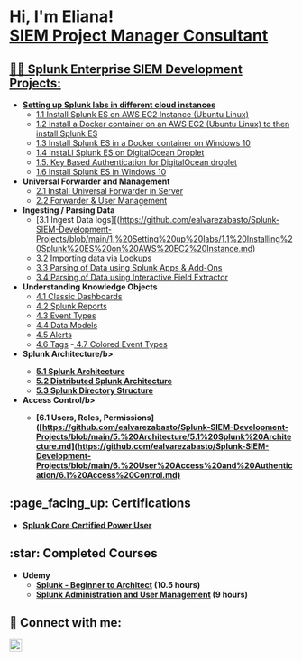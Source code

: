 <h1>Hi, I'm Eliana! <br/><a href="https://github.com/ealvarezabasto">SIEM Project Manager Consultant</a> <a href="https://www.linkedin.com/in/elianaalvarez11/"</a></h1>

<h2>👨‍💻 Splunk Enterprise SIEM Development Projects:</h2>

- <b>Setting up Splunk labs in different cloud instances</b>
  - [1.1 Install Splunk ES on AWS EC2 Instance (Ubuntu Linux)](https://github.com/ealvarezabasto/Splunk-SIEM-Development-Projects/blob/main/1.%20Setting%20up%20labs/1.1%20Installing%20Splunk%20ES%20on%20AWS%20EC2%20Instance.md)
  - [1.2 Install a Docker container on an AWS EC2 (Ubuntu Linux) to then install Splunk ES](https://github.com/ealvarezabasto/Splunk-SIEM-Development-Projects/blob/main/1.%20Setting%20up%20labs/1.2.%20Installing%20Docker%20in%20AWS%20EC2.md)
  - [1.3 Install Splunk ES in a Docker container on Windows 10](https://github.com/ealvarezabasto/Splunk-SIEM-Development-Projects/blob/main/1.%20Setting%20up%20labs/1.3.%20Installing%20Splunk%20Docker%20Container%20in%20Windows.md)
  - [1.4 InstaLl Splunk ES on DigitalOcean Droplet](https://github.com/ealvarezabasto/Splunk-SIEM-Development-Projects/blob/main/Setting%20up%20labs%20/1.4.%20Installing%20Splunk%20ES%20on%20DigitalOcean%20Droplet.md)
  - [1.5. Key Based Authentication for DigitalOcean droplet](https://github.com/ealvarezabasto/Splunk-SIEM-Development-Projects/blob/main/1.%20Setting%20up%20labs/1.5.%20Key%20Based%20Authentication%20for%20DigitalOcean%20droplet.md)
  - [1.6 Install Splunk ES in Windows 10](https://github.com/ealvarezabasto/Splunk-SIEM-Development-Projects/blob/main/1.%20Setting%20up%20labs/1.6%20Install%20Splunk%20in%20Windows%2010.md)
- <b>Universal Forwarder and Management</b>
  - [2.1 Install Universal Forwarder in Server](https://github.com/ealvarezabasto/Splunk-SIEM-Development-Projects/blob/main/2.%20Universal%20Forwarder/2.1%20Install%20Universal%20Forwarder%20in%20Server.md)
  - [2.2 Forwarder & User Management](https://github.com/ealvarezabasto/Splunk-SIEM-Development-Projects/blob/main/1.%20Setting%20up%20labs/1.1%20Installing%20Splunk%20ES%20on%20AWS%20EC2%20Instance.md)
- <b>Ingesting / Parsing Data</b>
  - [3.1 Ingest Data logs][(https://github.com/ealvarezabasto/Splunk-SIEM-Development-Projects/blob/main/1.%20Setting%20up%20labs/1.1%20Installing%20Splunk%20ES%20on%20AWS%20EC2%20Instance.md)
  - [3.2 Importing data via Lookups](https://github.com/ealvarezabasto/Splunk-SIEM-Development-Projects/blob/main/2.%20Data%20Ingestion%20and%20Parsing/2.2%20Importing%20data%20via%20Lookups.md)
  - [3.3 Parsing of Data using Splunk Apps & Add-Ons](https://github.com/ealvarezabasto/Splunk-SIEM-Development-Projects/blob/main/2.%20Data%20Ingestion%20and%20Parsing/2.3%20Parsing%20of%20Data%20using%20Splunk%20Apps%20%26%20Add-Ons.md)
  - [3.4 Parsing of Data using Interactive Field Extractor](https://github.com/ealvarezabasto/Splunk-SIEM-Development-Projects/blob/main/2.%20Data%20Ingestion%20and%20Parsing/2.4%20Parsing%20of%20Data%20using%20Interactive%20Field%20Extractor.md)
- <b>Understanding Knowledge Objects</b>
  - [4.1 Classic Dashboards](https://github.com/ealvarezabasto/Splunk-SIEM-Development-Projects/blob/main/4.%20Knowledge%20Objects/Dashboard/4.1%20Classic%20Dashboards.md)
  - [4.2 Splunk Reports](https://github.com/ealvarezabasto/Splunk-SIEM-Development-Projects/blob/main/4.%20Knowledge%20Objects/4.2%20Splunk%20Reports.md)
  - [4.3 Event Types](https://github.com/ealvarezabasto/Splunk-SIEM-Development-Projects/blob/main/4.%20Knowledge%20Objects/4.3%20Event%20Types.md)
  - [4.4 Data Models](https://github.com/ealvarezabasto/Splunk-SIEM-Development-Projects/blob/main/4.%20Knowledge%20Objects/4.4%20Data%20Models.md)
  - [4.5 Alerts](https://github.com/ealvarezabasto/Splunk-SIEM-Development-Projects/blob/main/4.%20Knowledge%20Objects/4.5%20Alerts.md)
  - [4.6 Tags](https://github.com/ealvarezabasto/Splunk-SIEM-Development-Projects/blob/main/4.%20Knowledge%20Objects/4.6%20Tags.md)
  -[ 4.7 Colored Event Types](https://github.com/ealvarezabasto/Splunk-SIEM-Development-Projects/blob/main/4.%20Knowledge%20Objects/4.7%20Colored%20Event%20Types.md)
- <b>Splunk Architecture/b>
  - [5.1 Splunk Architecture](https://github.com/ealvarezabasto/Splunk-SIEM-Development-Projects/blob/main/5.%20Architecture/5.1%20Splunk%20Architecture.md)
  - [5.2 Distributed Splunk Architecture](https://github.com/ealvarezabasto/Splunk-SIEM-Development-Projects/blob/main/5.%20Architecture/5.2%20Distributed%20Splunk%20Architecture.md)
  - [5.3 Splunk Directory Structure](https://github.com/ealvarezabasto/Splunk-SIEM-Development-Projects/blob/main/5.%20Architecture/5.3.%20Splunk%20Directory%20Structure..md)
- <b>Access Control/b>
  - [6.1 Users, Roles, Permissions]([https://github.com/ealvarezabasto/Splunk-SIEM-Development-Projects/blob/main/5.%20Architecture/5.1%20Splunk%20Architecture.md](https://github.com/ealvarezabasto/Splunk-SIEM-Development-Projects/blob/main/6.%20User%20Access%20and%20Authentication/6.1%20Access%20Control.md)

<h2> :page_facing_up: Certifications</h2>

- [Splunk Core Certified Power User](https://www.credly.com/badges/3643f246-3492-49b2-8bd9-aa4d47fa95e4/linked_in_profile)

<h2> :star: Completed Courses</h2>

- <b>Udemy</b>
  - [Splunk - Beginner to Architect](https://www.udemy.com/certificate/UC-21baa65d-4622-4c68-81a6-b291c5967442/) <b>(10.5 hours)</b>
  - <a href="https://www.coursera.org/learn/splunk-administration-and-advanced-topics/home/module/1">Splunk Administration and User Management</a> (9 hours)

<h2> 🤳 Connect with me:</h2>

[<img align="left" alt="JoshMadakor | LinkedIn" width="22px" src="https://cdn.jsdelivr.net/npm/simple-icons@v3/icons/linkedin.svg" />][linkedin]

[linkedin]: https://www.linkedin.com/in/elianaalvarez11/
